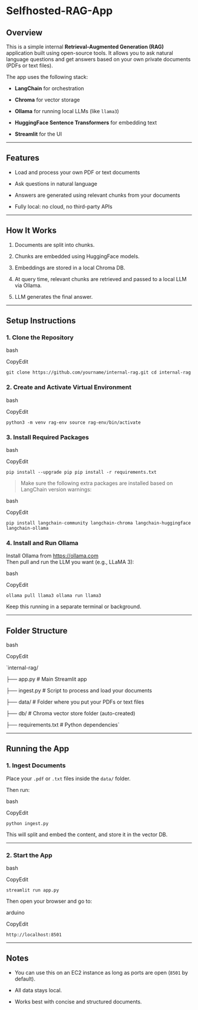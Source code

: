 # Selfhosted-RAG-App
Overview
--------

This is a simple internal **Retrieval-Augmented Generation (RAG)** application built using open-source tools. It allows you to ask natural language questions and get answers based on your own private documents (PDFs or text files).

The app uses the following stack:

-   **LangChain** for orchestration

-   **Chroma** for vector storage

-   **Ollama** for running local LLMs (like `llama3`)

-   **HuggingFace Sentence Transformers** for embedding text

-   **Streamlit** for the UI

* * * * *

Features
--------

-   Load and process your own PDF or text documents

-   Ask questions in natural language

-   Answers are generated using relevant chunks from your documents

-   Fully local: no cloud, no third-party APIs

* * * * *

How It Works
------------

1.  Documents are split into chunks.

2.  Chunks are embedded using HuggingFace models.

3.  Embeddings are stored in a local Chroma DB.

4.  At query time, relevant chunks are retrieved and passed to a local LLM via Ollama.

5.  LLM generates the final answer.

* * * * *

Setup Instructions
------------------

### 1\. Clone the Repository

bash

CopyEdit

`git clone https://github.com/yourname/internal-rag.git
cd internal-rag`

### 2\. Create and Activate Virtual Environment

bash

CopyEdit

`python3 -m venv rag-env
source rag-env/bin/activate`

### 3\. Install Required Packages

bash

CopyEdit

`pip install --upgrade pip
pip install -r requirements.txt`

> Make sure the following extra packages are installed based on LangChain version warnings:

bash

CopyEdit

`pip install langchain-community langchain-chroma langchain-huggingface langchain-ollama`

### 4\. Install and Run Ollama

Install Ollama from <https://ollama.com>\
Then pull and run the LLM you want (e.g., LLaMA 3):

bash

CopyEdit

`ollama pull llama3
ollama run llama3`

Keep this running in a separate terminal or background.

* * * * *

Folder Structure
----------------

bash

CopyEdit

`internal-rag/

├── app.py               # Main Streamlit app

├── ingest.py            # Script to process and load your documents

├── data/                # Folder where you put your PDFs or text files

├── db/                  # Chroma vector store folder (auto-created)

├── requirements.txt     # Python dependencies`

* * * * *

Running the App
---------------

### 1\. Ingest Documents

Place your `.pdf` or `.txt` files inside the `data/` folder.

Then run:

bash

CopyEdit

`python ingest.py`

This will split and embed the content, and store it in the vector DB.

* * * * *

### 2\. Start the App

bash

CopyEdit

`streamlit run app.py`

Then open your browser and go to:

arduino

CopyEdit

`http://localhost:8501`

* * * * *

Notes
-----

-   You can use this on an EC2 instance as long as ports are open (`8501` by default).

-   All data stays local.

-   Works best with concise and structured documents.
